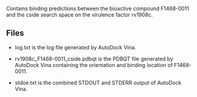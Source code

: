 Contains binding predictions between the bioactive compound F1468-0011 and the cside search space on the virulence factor rv1908c.

## Files

- log.txt is the log file generated by AutoDock Vina.

- rv1908c_F1468-0011_cside.pdbqt is the PDBQT file generated by AutoDock Vina containing the orientation and binding location of F1468-0011.

- stdoe.txt is the combined STDOUT and STDERR output of AutoDock Vina.

